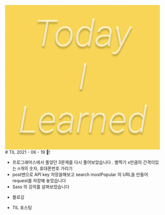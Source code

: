 <img src="TILimage.png" align="center" />
# TIL 2021 - 06 - 19 📖!

- 프로그래머스에서 풀었던 3문제를 다시 풀어보았습니다 . 별찍기 x만큼의 간격이있는 n개의 숫자, 휴대폰번호 가리기
- post맨으로 API key 저장을해보고 search mostPopular 의 URL을 만들어 request를 저장해 놓았습니다
- Sass 의 강의를 살펴보았습니다
* 블로깅
- TIL 포스팅
